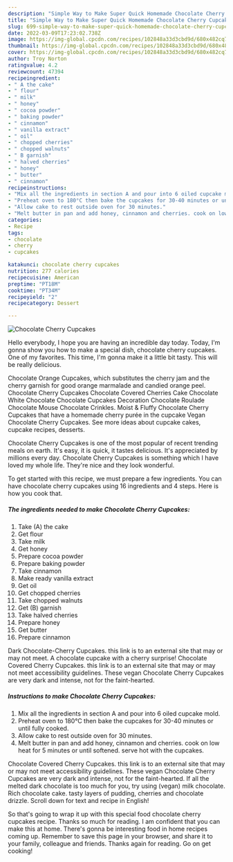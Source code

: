 ```yaml
---
description: "Simple Way to Make Super Quick Homemade Chocolate Cherry Cupcakes"
title: "Simple Way to Make Super Quick Homemade Chocolate Cherry Cupcakes"
slug: 699-simple-way-to-make-super-quick-homemade-chocolate-cherry-cupcakes
date: 2022-03-09T17:23:02.738Z
image: https://img-global.cpcdn.com/recipes/102848a33d3cbd9d/680x482cq70/chocolate-cherry-cupcakes-recipe-main-photo.jpg
thumbnail: https://img-global.cpcdn.com/recipes/102848a33d3cbd9d/680x482cq70/chocolate-cherry-cupcakes-recipe-main-photo.jpg
cover: https://img-global.cpcdn.com/recipes/102848a33d3cbd9d/680x482cq70/chocolate-cherry-cupcakes-recipe-main-photo.jpg
author: Troy Norton
ratingvalue: 4.2
reviewcount: 47394
recipeingredient:
- " A the cake"
- " flour"
- " milk"
- " honey"
- " cocoa powder"
- " baking powder"
- " cinnamon"
- " vanilla extract"
- " oil"
- " chopped cherries"
- " chopped walnuts"
- " B garnish"
- " halved cherries"
- " honey"
- " butter"
- " cinnamon"
recipeinstructions:
- "Mix all the ingredients in section A and pour into 6 oiled cupcake mold."
- "Preheat oven to 180°C then bake the cupcakes for 30-40 minutes or until fully cooked."
- "Allow cake to rest outside oven for 30 minutes."
- "Melt butter in pan and add honey, cinnamon and cherries. cook on low heat for 5 minutes or until softened. serve hot with the cupcakes."
categories:
- Recipe
tags:
- chocolate
- cherry
- cupcakes

katakunci: chocolate cherry cupcakes 
nutrition: 277 calories
recipecuisine: American
preptime: "PT18M"
cooktime: "PT34M"
recipeyield: "2"
recipecategory: Dessert

---
```



![Chocolate Cherry Cupcakes](https://img-global.cpcdn.com/recipes/102848a33d3cbd9d/680x482cq70/chocolate-cherry-cupcakes-recipe-main-photo.jpg)

Hello everybody, I hope you are having an incredible day today. Today, I'm gonna show you how to make a special dish, chocolate cherry cupcakes. One of my favorites. This time, I'm gonna make it a little bit tasty. This will be really delicious.

Chocolate Orange Cupcakes, which substitutes the cherry jam and the cherry garnish for good orange marmalade and candied orange peel. Chocolate Cherry Cupcakes Chocolate Covered Cherries Cake Chocolate White Chocolate Chocolate Cupcakes Decoration Chocolate Roulade Chocolate Mouse Chocolate Crinkles. Moist &amp; Fluffy Chocolate Cherry Cupcakes that have a homemade cherry purée in the cupcake Vegan Chocolate Cherry Cupcakes. See more ideas about cupcake cakes, cupcake recipes, desserts.

Chocolate Cherry Cupcakes is one of the most popular of recent trending meals on earth. It's easy, it is quick, it tastes delicious. It's appreciated by millions every day. Chocolate Cherry Cupcakes is something which I have loved my whole life. They're nice and they look wonderful.


To get started with this recipe, we must prepare a few ingredients. You can have chocolate cherry cupcakes using 16 ingredients and 4 steps. Here is how you cook that.

<!--inarticleads1-->

##### The ingredients needed to make Chocolate Cherry Cupcakes:

1. Take  (A) the cake
1. Get  flour
1. Take  milk
1. Get  honey
1. Prepare  cocoa powder
1. Prepare  baking powder
1. Take  cinnamon
1. Make ready  vanilla extract
1. Get  oil
1. Get  chopped cherries
1. Take  chopped walnuts
1. Get  (B) garnish
1. Take  halved cherries
1. Prepare  honey
1. Get  butter
1. Prepare  cinnamon


Dark Chocolate-Cherry Cupcakes. this link is to an external site that may or may not meet. A chocolate cupcake with a cherry surprise! Chocolate Covered Cherry Cupcakes. this link is to an external site that may or may not meet accessibility guidelines. These vegan Chocolate Cherry Cupcakes are very dark and intense, not for the faint-hearted. 

<!--inarticleads2-->

##### Instructions to make Chocolate Cherry Cupcakes:

1. Mix all the ingredients in section A and pour into 6 oiled cupcake mold.
1. Preheat oven to 180°C then bake the cupcakes for 30-40 minutes or until fully cooked.
1. Allow cake to rest outside oven for 30 minutes.
1. Melt butter in pan and add honey, cinnamon and cherries. cook on low heat for 5 minutes or until softened. serve hot with the cupcakes.


Chocolate Covered Cherry Cupcakes. this link is to an external site that may or may not meet accessibility guidelines. These vegan Chocolate Cherry Cupcakes are very dark and intense, not for the faint-hearted. If all the melted dark chocolate is too much for you, try using (vegan) milk chocolate. Rich chocolate cake. tasty layers of pudding, cherries and chocolate drizzle. Scroll down for text and recipe in English! 

So that's going to wrap it up with this special food chocolate cherry cupcakes recipe. Thanks so much for reading. I am confident that you can make this at home. There's gonna be interesting food in home recipes coming up. Remember to save this page in your browser, and share it to your family, colleague and friends. Thanks again for reading. Go on get cooking!
